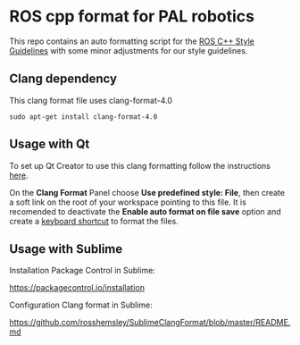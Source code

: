 # ROS cpp format for PAL robotics

This repo contains an auto formatting script for the [ROS C++ Style Guidelines](http://wiki.ros.org/CppStyleGuide) with some
minor adjustments for our style guidelines.

## Clang dependency

This clang format file uses clang-format-4.0

`sudo apt-get install clang-format-4.0`

## Usage with Qt

To set up Qt Creator to use this clang formatting follow the instructions [here](http://doc.qt.io/qtcreator/creator-beautifier.html).

On the **Clang Format** Panel choose **Use predefined style: File**, then create a soft link on the root of your workspace pointing to this
file. It is recomended to deactivate the **Enable auto format on file save** option and create a [keyboard shortcut](http://doc.qt.io/qtcreator/creator-keyboard-shortcuts.html)
to format the files.


## Usage with Sublime
Installation Package Control in Sublime:

https://packagecontrol.io/installation

Configuration Clang format in Sublime:

https://github.com/rosshemsley/SublimeClangFormat/blob/master/README.md

